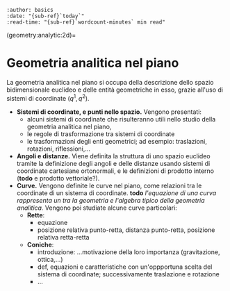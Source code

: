 ```{article-info}
:author: basics
:date: "{sub-ref}`today`"
:read-time: "{sub-ref}`wordcount-minutes` min read"
```

(geometry:analytic:2d)=
# Geometria analitica nel piano

La geometria analitica nel piano si occupa della descrizione dello spazio bidimensionale euclideo e delle entità geometriche in esso, grazie all'uso di sistemi di coordinate $(q^1, q^2)$.

- **Sistemi di coordinate, e punti nello spazio.** Vengono presentati:
  - alcuni sistemi di coordinate che risulteranno utili nello studio della geometria analitica nel piano, 
  - le regole di trasformazione tra sistemi di coordinate
  - le trasformazioni degli enti geometrici; ad esempio: traslazioni, rotazioni, riflessioni,...
- **Angoli e distanze.** Viene definita la struttura di uno spazio euclideo tramite la definizione degli angoli e delle distanze usando sistemi di coordinate cartesiane ortonormali, e le definizioni di prodotto interno (**todo** e prodotto vettoriale?).
- **Curve.** Vengono definite le curve nel piano, come relazioni tra le coordinate di un sistema di coordinate. **todo** *l'equazione di una curva rappresenta un tra la geometria e l'algebra tipico della geometria analitica.* Vengono poi studiate alcune curve particolari:
  - **Rette**:
    - equazione
    - posizione relativa punto-retta, distanza punto-retta, posizione relativa retta-retta
  - **Coniche**:
    - introduzione: ...motivazione della loro importanza (gravitazione, ottica,...)
    - def, equazioni e caratteristiche con un'oppportuna scelta del sistema di coordinate; successivamente traslazione e rotazione
    - ...


